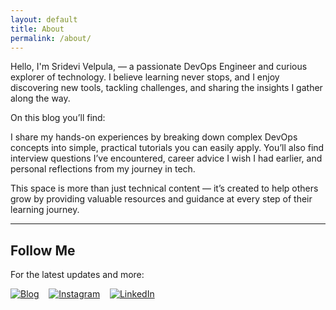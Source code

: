 ```yaml
---
layout: default
title: About
permalink: /about/
---
```


Hello, I'm Sridevi Velpula, — a passionate DevOps Engineer and curious explorer of technology. I believe learning never stops, and I enjoy discovering new tools, tackling challenges, and sharing the insights I gather along the way.

On this blog you’ll find:

I share my hands-on experiences by breaking down complex DevOps concepts into simple, practical tutorials you can easily apply. You’ll also find interview questions I’ve encountered, career advice I wish I had earlier, and personal reflections from my journey in tech.

This space is more than just technical content — it’s created to help others grow by providing valuable resources and guidance at every step of their learning journey.

---

## Follow Me

For the latest updates and more:

[![Blog](https://img.shields.io/badge/Blog-%23007acc.svg?style=for-the-badge&logo=jekyll&logoColor=white)](https://srideviblogs.github.io/)
&nbsp;&nbsp;
[![Instagram](https://img.shields.io/badge/Instagram-%23833AB4.svg?style=for-the-badge&logo=instagram&logoColor=white)](https://instagram.com/everydayjournalblog)
&nbsp;&nbsp;
[![LinkedIn](https://img.shields.io/badge/LinkedIn-%230077B5.svg?style=for-the-badge&logo=linkedin&logoColor=white)](https://www.linkedin.com/in/sandeep-pochu-27589b274/)
